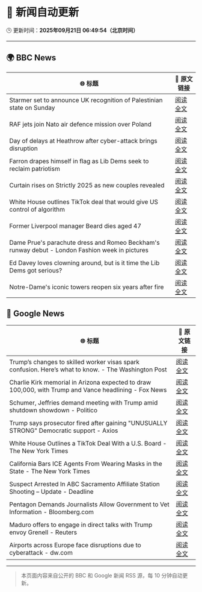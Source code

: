# 🧠 新闻自动更新

🕒 更新时间：**2025年09月21日 06:49:54（北京时间）**

---

## 🌍 BBC News

| 🌐 标题 | 🔗 原文链接 |
|--------|-------------|
| Starmer set to announce UK recognition of Palestinian state on Sunday | [阅读全文](https://www.bbc.com/news/articles/ce800enrglzo?at_medium=RSS&at_campaign=rss) |
| RAF jets join Nato air defence mission over Poland | [阅读全文](https://www.bbc.com/news/articles/c4g7752w1ygo?at_medium=RSS&at_campaign=rss) |
| Day of delays at Heathrow after cyber-attack brings disruption | [阅读全文](https://www.bbc.com/news/articles/c3drpgv33pxo?at_medium=RSS&at_campaign=rss) |
| Farron drapes himself in flag as Lib Dems seek to reclaim patriotism | [阅读全文](https://www.bbc.com/news/articles/cjd11n14zz1o?at_medium=RSS&at_campaign=rss) |
| Curtain rises on Strictly 2025 as new couples revealed | [阅读全文](https://www.bbc.com/news/articles/cy9nnl78dgzo?at_medium=RSS&at_campaign=rss) |
| White House outlines TikTok deal that would give US control of algorithm | [阅读全文](https://www.bbc.com/news/articles/c89dd747yz7o?at_medium=RSS&at_campaign=rss) |
| Former Liverpool manager Beard dies aged 47 | [阅读全文](https://www.bbc.com/sport/football/articles/c0r00qx5llko?at_medium=RSS&at_campaign=rss) |
| Dame Prue's parachute dress and Romeo Beckham's runway debut - London Fashion week in pictures | [阅读全文](https://www.bbc.com/news/articles/cd63n1wv8nlo?at_medium=RSS&at_campaign=rss) |
| Ed Davey loves clowning around, but is it time the Lib Dems got serious? | [阅读全文](https://www.bbc.com/news/articles/c3e7ny8n44jo?at_medium=RSS&at_campaign=rss) |
| Notre-Dame's iconic towers reopen six years after fire | [阅读全文](https://www.bbc.com/news/videos/cd9yyxnejeko?at_medium=RSS&at_campaign=rss) |

## 📰 Google News

| 🌐 标题 | 🔗 原文链接 |
|--------|-------------|
| Trump’s changes to skilled worker visas spark confusion. Here’s what to know. - The Washington Post | [阅读全文](https://news.google.com/rss/articles/CBMinAFBVV95cUxNaU1Ibi12TFhXaExwdDJESzVrQzBHdTRDYmZVTV9HbjNNNVBacktPLUk4MGFZMHlRaDBTX21QNGtkNTJKLXZRaGs3QVZFVmRHMVpKY0VVek9URTkza1JPN2VOUHdPTVpqSzRMbHk5aUNrcElTYXRUMDBXdXdYMmxYc083VlBjNUZmcEphN3diSUVXUzdVMzQtQzF3RHE?oc=5) |
| Charlie Kirk memorial in Arizona expected to draw 100,000, with Trump and Vance headlining - Fox News | [阅读全文](https://news.google.com/rss/articles/CBMihgFBVV95cUxOVV9XRF9qd0RoR0dyaHdxdVdOSFhTM1VVOUU5bXJYOTJlTVdzTHE0VGdadTdULVpMRVJhdzA1bGJEQWtQOGJwc2V1VjRuMV9NS0xyX1hWV28yeVlDU3JpSUdBd25wb1VoU1JEQzJlMEE4MGQ1cnR6aS1US0hNRFZkTVVHd3dlZ9IBiwFBVV95cUxQdUhINjVPVzN4dG1YUUpRcExmbVVIMDFPNnVrOVl3MmR3THN5bUhlRWdJdG1fSlhHbVhHczR5N09HUTJLUWZfbXhvTjR0OGhJbmFiQzI3c2dsaWxSVjFxZnc5ZlY1X0RNNGJPc0taYjRIVHhyWTdDaFdwUGxtSld1TG5MMGJKZ09famw4?oc=5) |
| Schumer, Jeffries demand meeting with Trump amid shutdown showdown - Politico | [阅读全文](https://news.google.com/rss/articles/CBMiigFBVV95cUxQNzBaT2g2N0p2aWpRZWFzZ29oUkxTeUlVbEk0NjMwZmlEU0lJY0I4TzR0V2hjSlkySU8xTnNkU1ZsUi1xdTFFYkFYX0JGLVRNdHJLby05NTVwcGlTVkstY0NGOVBiVTZWbUVoajhDdUgyYTVWUlFWTmIyWTBBMGdPcFNhV3lxeF9yamc?oc=5) |
| Trump says prosecutor fired after gaining "UNUSUALLY STRONG" Democratic support - Axios | [阅读全文](https://news.google.com/rss/articles/CBMiiAFBVV95cUxOQnhQZU9JLVhCTGxiR3d1Z0NqV0FaMHhNUm85RDRUcUxNVk5OQi1TejZJTGVpazR1Y0ZINEgxOEQ1bWJOR1U3WXg3MXV2Z2ZBM1JpVXV4LWIwdmdqQ2ZOU1RNVXFxWmVjcEFPUW9GYmVOczZWdGZUWFpnM2pfX2VfWnNTT2lvSi10?oc=5) |
| White House Outlines a TikTok Deal With a U.S. Board - The New York Times | [阅读全文](https://news.google.com/rss/articles/CBMif0FVX3lxTE53Mm1MeDZNRzRFMU9WbG85b1NOOVlMb3N5Q3JfblVxS2lEWnBFNkU2NURYaTdyeDFmdVNZMWN4US1iUG0tQ1lOSlRiT2E3dm4tSXBFeV9TRjRhcWxNUlpqMHZmcFFEd0dVZGp1aTNMS1FHRXNpOWU2ZWtBQnIxdWs?oc=5) |
| California Bars ICE Agents From Wearing Masks in the State - The New York Times | [阅读全文](https://news.google.com/rss/articles/CBMif0FVX3lxTE1ETldCMTYxLU9EbWhNZlNwQzhDYl9EQ01TdGp3NHRfVnZ3N0lCWV92M2JOMGZBLWlRenZhMkcyVmRYaUZUQTZWYWlRc18zTXlGeFY0TDdseTUybTZCVmhQbHhWS0JZbGR1VHB0bkhkeXFERXBrbWFVVU1OaVFXV0U?oc=5) |
| Suspect Arrested In ABC Sacramento Affiliate Station Shooting – Update - Deadline | [阅读全文](https://news.google.com/rss/articles/CBMilAFBVV95cUxQaFN5OXV6UlJWRGhTV09WMWpITHhkRE5HZ2VWT0IydXJ4cWYtbE9fejljV0Z1NjJQYXNKVl8wMi0wem8yODVxdFU1RHF1ODBBdVFYLUVBY1BpRF9QcmhpakhLaWlqQ2VBeTBCYTN0amdYLWktemU4TmpOdzAzR0F6cmFCSGt5TnUzdExjbExTZEhlVzQz?oc=5) |
| Pentagon Demands Journalists Allow Government to Vet Information - Bloomberg.com | [阅读全文](https://news.google.com/rss/articles/CBMitgFBVV95cUxQYlhncEJzM3dpVlpCSUVzTXFSMGVWbmRCN2lYY3VLTW1xYlNuSHg4WVZuNjdMTGRVSFREZkp0dk9ja3Z2UWFqU2Fxc3Z3RHduRU1henF1cFpZTnRHb0k2QmNTWDRhYlpjNXE3eERRWXFOTlVoRERpbm1EdzNKSE1PSGY5V0RHMHRwZ2I0d0JHNE5hTlNzWE5VNWsxSXF5aFJBeHV0UzM3Q0xXaVVWaVdpMlIzYlFrdw?oc=5) |
| Maduro offers to engage in direct talks with Trump envoy Grenell - Reuters | [阅读全文](https://news.google.com/rss/articles/CBMirgFBVV95cUxPU2JlZTJfd0VpM2tIMUhacnZKVjlzQkdQTW9BOHBZYkZSVC10WVRfYW0wbnd4WU9yMG01UW5LVXZPSGd6aGlvTkJrZGdNTHVyRm9QR0xzeUVLcW5sTlB5UHdQa1d4RWlNS2ROdmo5ZkpNNUdIdGU4RW5iMEN5amFpRUg4czhRb0F1ZmQ5d0RtN05XWXpTQzdKSk1OTGh1VWpvcldSQ180LW5mOUZsYUE?oc=5) |
| Airports across Europe face disruptions due to cyberattack - dw.com | [阅读全文](https://news.google.com/rss/articles/CBMilgFBVV95cUxOeW02b0ljVFhpbjlvMEl6VUNNRktqc3hxN0hOU2l5UTIzVlQ5UVFpZ1NSUmJWX1FiVlloLUFGOEo4LTUtV1hkaXNMb2F5WXh6TkhBczVaZnAtV3l4RzllU3kyN0NFRFNOWG9TUWxWUmhEeFV4Tm5nZXRMLS1wN09QMXlad0prT3NIQXF1c0NvMllrNGVwb3fSAZYBQVVfeXFMUFEzRm9zcHhRWEJnWTcxa0t0TVBheVlDRTZpN3ktcVBSWHllSHpXV1hxdE1RN0haQklFOXVXV3o4U1JhWGJ2cjNKbmJaX0xRZTlNaE04bkJGS1dMR0U0TC1nb1lYN2MxTG0ySWJaNmF3TXlGWUJqWTU2TnlZWGtMTmRMbERSeldmSlRsS2VzdHZRSDdMaW5n?oc=5) |

---
> 本页面内容来自公开的 BBC 和 Google 新闻 RSS 源，每 10 分钟自动更新。